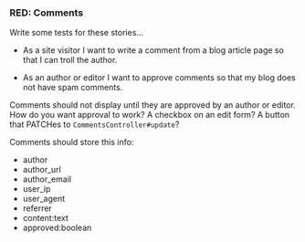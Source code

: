 ### RED: Comments

Write some tests for these stories...
  - As a site visitor I want to write a comment from a blog article page so that I can troll the author.

  - As an author or editor I want to approve comments so that my blog does not have spam comments.


Comments should not display until they are approved by an author or editor. How do you want approval to work? A checkbox on an edit form? A button that PATCHes to `CommentsController#update`?

Comments should store this info:
- author
- author_url
- author_email
- user_ip
- user_agent
- referrer
- content:text
- approved:boolean
